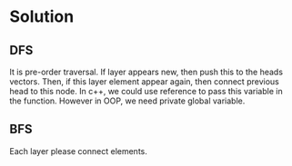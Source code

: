 # Solution
## DFS
It is pre-order traversal.
If layer appears new, then push this to the heads vectors. Then, if this layer element appear again, then connect previous head to this node.
In c++, we could use reference to pass this variable in the function. However in OOP, we need private global variable.
## BFS
Each layer please connect elements.
